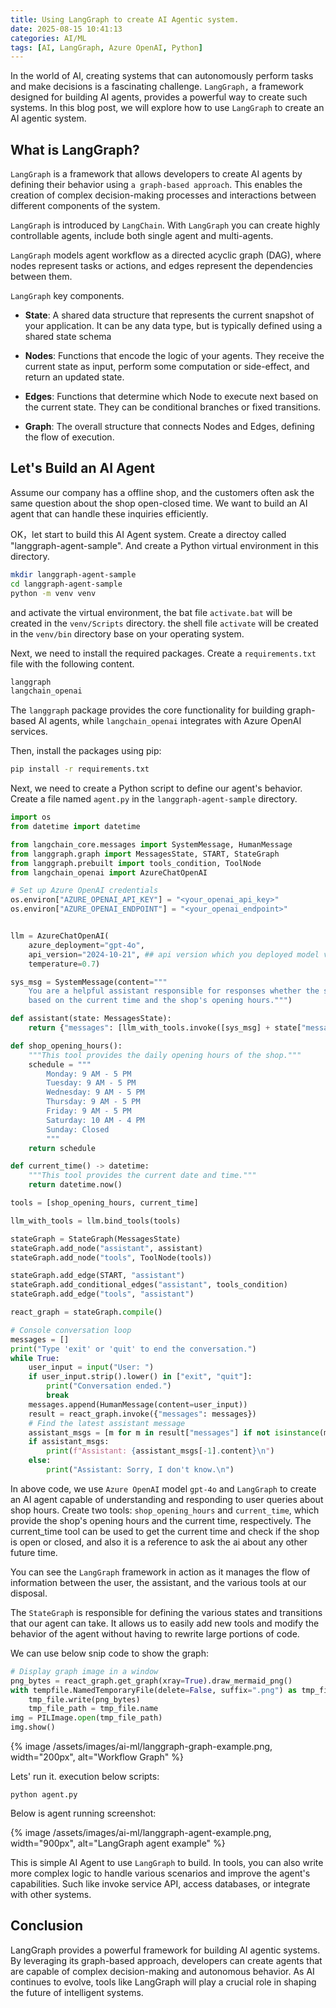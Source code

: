 ```yaml
---
title: Using LangGraph to create AI Agentic system.
date: 2025-08-15 10:41:13
categories: AI/ML
tags: [AI, LangGraph, Azure OpenAI, Python]
---
```

In the world of AI, creating systems that can autonomously perform tasks and make decisions is a fascinating challenge. `LangGraph,` a framework designed for building AI agents, provides a powerful way to create such systems. In this blog post, we will explore how to use `LangGraph` to create an AI agentic system.

## What is LangGraph?

`LangGraph` is a framework that allows developers to create AI agents by defining their behavior using `a graph-based approach`. This enables the creation of complex decision-making processes and interactions between different components of the system.

`LangGraph` is introduced by `LangChain`. With `LangGraph` you can create highly controllable agents, include both single agent and multi-agents.

`LangGraph` models agent workflow as a directed acyclic graph (DAG), where nodes represent tasks or actions, and edges represent the dependencies between them.

`LangGraph` key components.

- **State**: A shared data structure that represents the current snapshot of your application. It can be any data type, but is typically defined using a shared state schema

- **Nodes**: Functions that encode the logic of your agents. They receive the current state as input, perform some computation or side-effect, and return an updated state.

- **Edges**: Functions that determine which Node to execute next based on the current state. They can be conditional branches or fixed transitions.

- **Graph**: The overall structure that connects Nodes and Edges, defining the flow of execution.

## Let's Build an AI Agent
Assume our company has a offline shop, and the customers often ask the same question about the shop open-closed time. We want to build an AI agent that can handle these inquiries efficiently.

OK，let start to build this AI Agent system. Create a directoy called "langgraph-agent-sample". And create a Python virtual environment in this directory.

```bash
mkdir langgraph-agent-sample
cd langgraph-agent-sample
python -m venv venv
```

and activate the virtual environment, the bat file `activate.bat` will be created in the `venv/Scripts` directory. the shell file `activate` will be created in the `venv/bin` directory base on your operating system.

Next, we need to install the required packages. Create a `requirements.txt` file with the following content.

```bash
langgraph
langchain_openai
```
The `langgraph` package provides the core functionality for building graph-based AI agents, while `langchain_openai` integrates with Azure OpenAI services.

Then, install the packages using pip:

```bash
pip install -r requirements.txt
```
Next, we need to create a Python script to define our agent's behavior. Create a file named `agent.py` in the `langgraph-agent-sample` directory.

```python
import os
from datetime import datetime

from langchain_core.messages import SystemMessage, HumanMessage
from langgraph.graph import MessagesState, START, StateGraph
from langgraph.prebuilt import tools_condition, ToolNode
from langchain_openai import AzureChatOpenAI

# Set up Azure OpenAI credentials
os.environ["AZURE_OPENAI_API_KEY"] = "<your_openai_api_key>"
os.environ["AZURE_OPENAI_ENDPOINT"] = "<your_openai_endpoint>"


llm = AzureChatOpenAI(
    azure_deployment="gpt-4o",
    api_version="2024-10-21", ## api version which you deployed model version
    temperature=0.7)

sys_msg = SystemMessage(content="""
    You are a helpful assistant responsible for responses whether the shop is open or closed
    based on the current time and the shop's opening hours.""")

def assistant(state: MessagesState):
    return {"messages": [llm_with_tools.invoke([sys_msg] + state["messages"])]}

def shop_opening_hours():
    """This tool provides the daily opening hours of the shop."""
    schedule = """
        Monday: 9 AM - 5 PM
        Tuesday: 9 AM - 5 PM
        Wednesday: 9 AM - 5 PM
        Thursday: 9 AM - 5 PM
        Friday: 9 AM - 5 PM
        Saturday: 10 AM - 4 PM
        Sunday: Closed
        """
    return schedule

def current_time() -> datetime:
    """This tool provides the current date and time."""
    return datetime.now()

tools = [shop_opening_hours, current_time]

llm_with_tools = llm.bind_tools(tools)

stateGraph = StateGraph(MessagesState)
stateGraph.add_node("assistant", assistant)
stateGraph.add_node("tools", ToolNode(tools))

stateGraph.add_edge(START, "assistant")
stateGraph.add_conditional_edges("assistant", tools_condition)
stateGraph.add_edge("tools", "assistant")

react_graph = stateGraph.compile()

# Console conversation loop
messages = []
print("Type 'exit' or 'quit' to end the conversation.")
while True:
    user_input = input("User: ")
    if user_input.strip().lower() in ["exit", "quit"]:
        print("Conversation ended.")
        break
    messages.append(HumanMessage(content=user_input))
    result = react_graph.invoke({"messages": messages})
    # Find the latest assistant message
    assistant_msgs = [m for m in result["messages"] if not isinstance(m, HumanMessage)]
    if assistant_msgs:
        print(f"Assistant: {assistant_msgs[-1].content}\n")
    else:
        print("Assistant: Sorry, I don't know.\n")
```

In above code, we use `Azure OpenAI` model `gpt-4o` and `LangGraph` to create an AI agent capable of understanding and responding to user queries about shop hours. Create two tools: `shop_opening_hours` and `current_time`, which provide the shop's opening hours and the current time, respectively. The current_time tool can be used to get the current time and check if the shop is open or closed, and also it is a reference to ask the ai about any other future time.

You can see the `LangGraph` framework in action as it manages the flow of information between the user, the assistant, and the various tools at our disposal. 

The `StateGraph` is responsible for defining the various states and transitions that our agent can take. It allows us to easily add new tools and modify the behavior of the agent without having to rewrite large portions of code.

We can use below snip code to show the graph:

``` python
# Display graph image in a window
png_bytes = react_graph.get_graph(xray=True).draw_mermaid_png()
with tempfile.NamedTemporaryFile(delete=False, suffix=".png") as tmp_file:
    tmp_file.write(png_bytes)
    tmp_file_path = tmp_file.name
img = PILImage.open(tmp_file_path)
img.show()
```

{% image /assets/images/ai-ml/langgraph-graph-example.png, width="200px", alt="Workflow Graph" %}

Lets' run it. execution below scripts:

``` shell
python agent.py
```

Below is agent running screenshot:

{% image /assets/images/ai-ml/langgraph-agent-example.png, width="900px", alt="LangGraph agent example" %}

This is simple AI Agent to use `LangGraph` to build. In tools, you can also write more complex logic to handle various scenarios and improve the agent's capabilities. Such like invoke service API, access databases, or integrate with other systems.

## Conclusion

LangGraph provides a powerful framework for building AI agentic systems. By leveraging its graph-based approach, developers can create agents that are capable of complex decision-making and autonomous behavior. As AI continues to evolve, tools like LangGraph will play a crucial role in shaping the future of intelligent systems.
